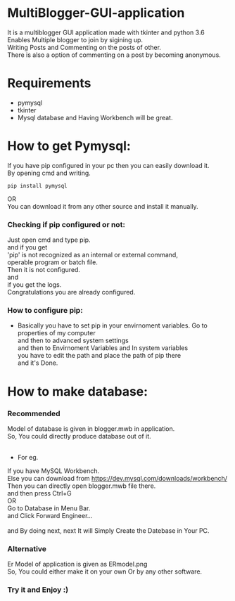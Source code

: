 # MultiBlogger-GUI-application
It is a multiblogger GUI application made with tkinter and python 3.6<br /> 
Enables Multiple blogger to join by sigining up.<br />
Writing Posts and Commenting on the posts of other.<br />
There is also a option of commenting on a post by becoming anonymous.<br />

# Requirements 
* pymysql 
* tkinter
* Mysql database and Having Workbench will be great.
# How to get Pymysql: 
If you have pip configured in your pc then you can easily download it.<br />
By opening cmd and writing.<br />
 ```   
 pip install pymysql 
 ```
OR <br />
You can download it from any other source and install it manually.
    
### Checking if pip configured or not:
Just open cmd and type pip.<br />
and if you get<br /> 
'pip' is not recognized as an internal or external command,<br />
operable program or batch file.<br />
Then it is not configured.<br />
and<br />
if you get the logs.<br />
Congratulations you are already configured.

### How to configure pip:
* Basically you have to set pip in your envirnoment variables.
Go to properties of my computer<br />
and then to advanced system settings<br />
and then to Envirnoment Variables and In system variables<br />
you have to edit the path and place the path of pip there<br />
and it's Done.

# How to make database:
### Recommended
 Model of database is given in blogger.mwb in application.<br />
 So, You could directly produce database out of it.<br />
 <br />
 * For eg.<br />
 
If you have MySQL Workbench.<br />
Else you can download from https://dev.mysql.com/downloads/workbench/ <br/>
Then you can directly open blogger.mwb file there.<br />
and then press Ctrl+G<br />
OR<br />
Go to Database in Menu Bar.<br />
and Click Forward Engineer...<br />
<br />
 and By doing next, next It will Simply Create the Datebase in Your PC.
 
### Alternative
Er Model of application is given as ERmodel.png<br />
So, You could either make it on your own Or by any other software.
 



### Try it and Enjoy :)
